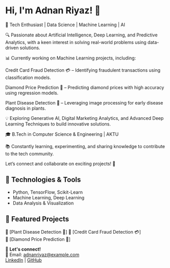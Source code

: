 # Hi, I'm Adnan Riyaz! 👋  

🚀 Tech Enthusiast | Data Science | Machine Learning | AI

🔍 Passionate about Artificial Intelligence, Deep Learning, and Predictive Analytics, with a keen interest in solving real-world problems using data-driven solutions.

📊 Currently working on Machine Learning projects, including:

Credit Card Fraud Detection 💳 – Identifying fraudulent transactions using classification models.

Diamond Price Prediction 💎 – Predicting diamond prices with high accuracy using regression models.

Plant Disease Detection 🌿 – Leveraging image processing for early disease diagnosis in plants.

💡 Exploring Generative AI, Digital Marketing Analytics, and Advanced Deep Learning Techniques to build innovative solutions.

🎓 B.Tech in Computer Science & Engineering | AKTU

📚 Constantly learning, experimenting, and sharing knowledge to contribute to the tech community.

Let’s connect and collaborate on exciting projects! 🚀



## 🔧 Technologies & Tools  
- Python, TensorFlow, Scikit-Learn  
- Machine Learning, Deep Learning  
- Data Analysis & Visualization  

## 📌 Featured Projects  
🔹 [Plant Disease Detection 🌿]
🔹 [Credit Card Fraud Detection 💳]  
🔹 [Diamond Price Prediction 💎] 

💬 **Let's connect!**  
📧 Email: adnanriyaz@example.com  
[LinkedIn](https://linkedin.com/in/adnan-riyaz) | [GitHub](https://github.com/adnandata7)  
